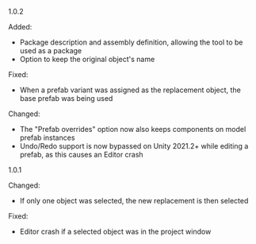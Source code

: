 ﻿1.0.2

Added:
- Package description and assembly definition, allowing the tool to be used as a package
- Option to keep the original object's name

Fixed:
- When a prefab variant was assigned as the replacement object, the base prefab was being used

Changed:
- The "Prefab overrides" option now also keeps components on model prefab instances
- Undo/Redo support is now bypassed on Unity 2021.2+ while editing a prefab, as this causes an Editor crash

1.0.1

Changed:
- If only one object was selected, the new replacement is then selected

Fixed:
- Editor crash if a selected object was in the project window